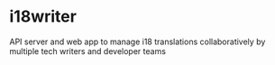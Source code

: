 # i18writer
API server and web app to manage i18 translations collaboratively by multiple tech writers and developer teams
